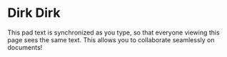 # Dirk Dirk

This pad text is synchronized as you type, so that everyone viewing this page sees the same text.  This allows you to collaborate seamlessly on documents!